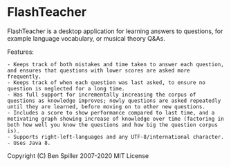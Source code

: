 # FlashTeacher
FlashTeacher is a desktop application for learning answers to questions, for example language vocabulary, or musical theory Q&As. 

Features:

	- Keeps track of both mistakes and time taken to answer each question, and ensures that questions with lower scores are asked more frequently.
	- Keeps track of when each question was last asked, to ensure no question is neglected for a long time.
	- Has full support for incrementally increasing the corpus of questions as knowledge improves; newly questions are asked repeatedly until they are learned, before moving on to other new questions.
	- Includes a score to show performance compared to last time, and a motivating graph showing increase of knowledge over time (factoring in both how well you know the questions and how big the question corpus is).
	- Supports right-left-languages and any UTF-8/international character.  
	- Uses Java 8.

Copyright (C) Ben Spiller 2007-2020
MIT License
